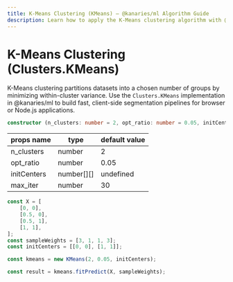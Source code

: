 ```yaml
---
title: K-Means Clustering (KMeans) – @kanaries/ml Algorithm Guide
description: Learn how to apply the K-Means clustering algorithm with @kanaries/ml, including parameter definitions, TypeScript API usage, and examples for segmenting datasets in modern web apps.
---
```


# K-Means Clustering (Clusters.KMeans)

K-Means clustering partitions datasets into a chosen number of groups by minimizing within-cluster variance. Use the `Clusters.KMeans` implementation in @kanaries/ml to build fast, client-side segmentation pipelines for browser or Node.js applications.

```ts
constructor (n_clusters: number = 2, opt_ratio: number = 0.05, initCenters?: number[][], max_iter: number = 30)
```

| props name | type | default value |
|-|-|-|
| n_clusters | number | 2 |
| opt_ratio | number | 0.05 |
| initCenters | number[][] | undefined |
| max_iter | number | 30 |


```js
const X = [
    [0, 0],
    [0.5, 0],
    [0.5, 1],
    [1, 1],
];
const sampleWeights = [3, 1, 1, 3];
const initCenters = [[0, 0], [1, 1]];

const kmeans = new KMeans(2, 0.05, initCenters);

const result = kmeans.fitPredict(X, sampleWeights);

```